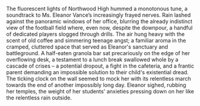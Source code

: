 The fluorescent lights of Northwood High hummed a monotonous tune, a soundtrack to Ms. Eleanor Vance’s increasingly frayed nerves.  Rain lashed against the panoramic windows of her office, blurring the already indistinct view of the football field where, even now, despite the downpour, a handful of dedicated players slogged through drills.  The air hung heavy with the scent of old coffee and simmering teenage angst; a familiar aroma in the cramped, cluttered space that served as Eleanor's sanctuary and battleground.  A half-eaten granola bar sat precariously on the edge of her overflowing desk, a testament to a lunch break swallowed whole by a cascade of crises – a potential dropout, a fight in the cafeteria, and a frantic parent demanding an impossible solution to their child's existential dread.  The ticking clock on the wall seemed to mock her with its relentless march towards the end of another impossibly long day.  Eleanor sighed, rubbing her temples, the weight of her students' anxieties pressing down on her like the relentless rain outside.
